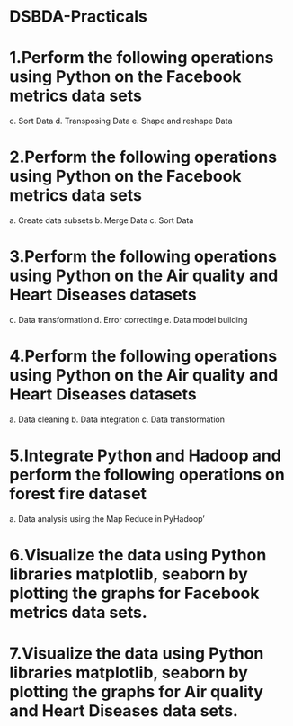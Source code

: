 # DSBDA-Practicals

# 1.Perform the following operations using Python on the Facebook metrics data sets
c. Sort Data
d. Transposing Data
e. Shape and reshape Data

# 2.Perform the following operations using Python on the Facebook metrics data sets
a. Create data subsets
b. Merge Data
c. Sort Data

# 3.Perform the following operations using Python on the Air quality and Heart Diseases datasets
c. Data transformation
d. Error correcting
e. Data model building

# 4.Perform the following operations using Python on the Air quality and Heart Diseases datasets
a. Data cleaning
b. Data integration
c. Data transformation
 
# 5.Integrate Python and Hadoop and perform the following operations on forest fire dataset
a. Data analysis using the Map Reduce in PyHadoop’

# 6.Visualize the data using Python libraries matplotlib, seaborn by plotting the graphs for Facebook metrics data sets.

# 7.Visualize the data using Python libraries matplotlib, seaborn by plotting the graphs for Air quality and Heart Diseases data sets.